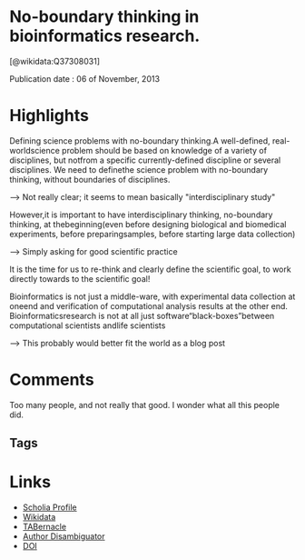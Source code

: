 
No-boundary thinking in bioinformatics research.
================================================
  
  [@wikidata:Q37308031]  
  
Publication date : 06 of November, 2013  

# Highlights

Defining science problems with no-boundary thinking.A well-defined, real-worldscience problem should be based on knowledge of a variety of disciplines, but notfrom a specific currently-defined discipline or several disciplines. We need to definethe science problem with no-boundary thinking, without boundaries of disciplines.

--> Not really clear; it seems to mean basically "interdisciplinary study"

However,it is important to have interdisciplinary thinking, no-boundary thinking, at thebeginning(even before designing biological and biomedical experiments, before preparingsamples, before starting large data collection)

--> Simply asking for good scientific practice

It is the time for us to re-think and clearly define the scientific goal, to work directly towards to the scientific goal!

Bioinformatics is not just a middle-ware, with experimental data collection at oneend and verification of computational analysis results at the other end. Bioinformaticsresearch is not at all just software“black-boxes”between computational scientists andlife scientists

--> This probably would better fit the world as a blog post


# Comments

Too many people, and not really that good. I wonder what all this people did.


## Tags

# Links
  
 * [Scholia Profile](https://scholia.toolforge.org/work/Q37308031)  
 * [Wikidata](https://www.wikidata.org/wiki/Q37308031)  
 * [TABernacle](https://tabernacle.toolforge.org/?#/tab/manual/Q37308031/P921%3BP4510)  
 * [Author Disambiguator](https://author-disambiguator.toolforge.org/work_item_oauth.php?id=Q37308031&batch_id=&match=1&author_list_id=&doit=Get+author+links+for+work)  
 * [DOI](https://doi.org/10.1186/1756-0381-6-19)  
